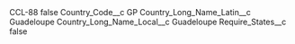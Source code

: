 <?xml version="1.0" encoding="UTF-8"?>
<CustomMetadata xmlns="http://soap.sforce.com/2006/04/metadata" xmlns:xsi="http://www.w3.org/2001/XMLSchema-instance" xmlns:xsd="http://www.w3.org/2001/XMLSchema">
    <label>CCL-88</label>
    <protected>false</protected>
    <values>
        <field>Country_Code__c</field>
        <value xsi:type="xsd:string">GP</value>
    </values>
    <values>
        <field>Country_Long_Name_Latin__c</field>
        <value xsi:type="xsd:string">Guadeloupe</value>
    </values>
    <values>
        <field>Country_Long_Name_Local__c</field>
        <value xsi:type="xsd:string">Guadeloupe</value>
    </values>
    <values>
        <field>Require_States__c</field>
        <value xsi:type="xsd:boolean">false</value>
    </values>
</CustomMetadata>
